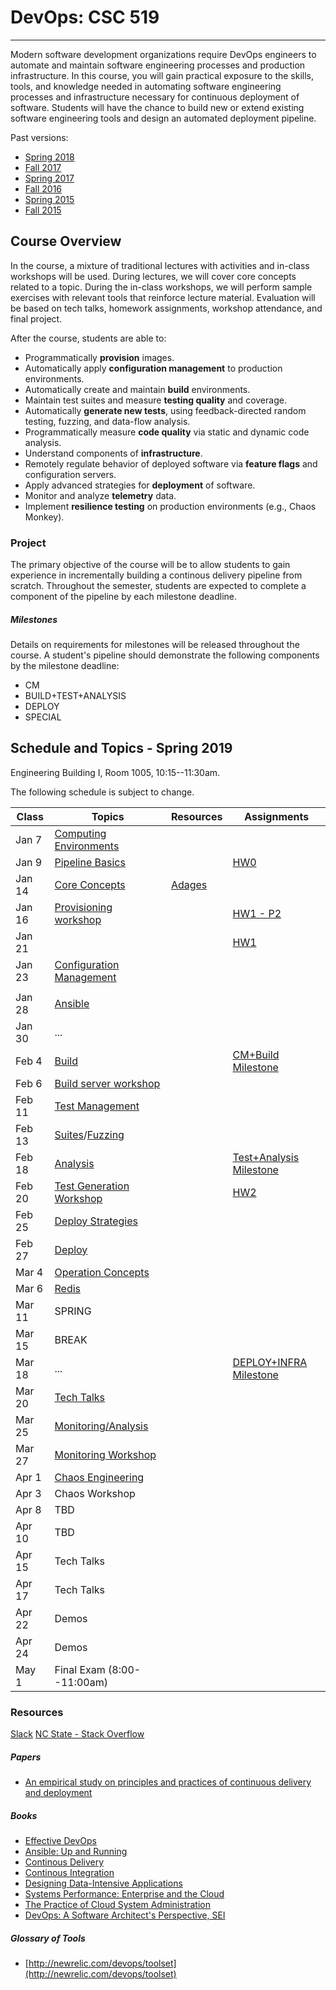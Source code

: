 # DevOps: CSC 519
-------------------------

Modern software development organizations require DevOps engineers to automate and maintain software engineering processes and production infrastructure. In this course, you will gain practical exposure to the skills, tools, and knowledge needed in automating software engineering processes and infrastructure necessary for continuous deployment of software. Students will have the chance to build new or extend existing software engineering tools and design an automated deployment pipeline.

Past versions:

* [Spring 2018](https://github.com/CSC-DevOps/Course/tree/Spring2018)
* [Fall 2017](https://github.com/CSC-DevOps/Course/tree/Fall2017)
* [Spring 2017](https://github.com/CSC-DevOps/Course/tree/Spring2017)
* [Fall 2016](https://github.com/CSC-DevOps/Course/tree/Fall2016)
* [Spring 2015 ](https://github.com/CSC-DevOps/Course/tree/Spring2015)
* [Fall 2015 ](https://github.com/CSC-DevOps/Course/tree/Fall2015)

## Course Overview

In the course, a mixture of traditional lectures with activities and in-class workshops will be used.  During lectures, we will cover core concepts related to a topic. During the in-class workshops, we will perform sample exercises with relevant tools that reinforce lecture material.  Evaluation will be based on tech talks, homework assignments, workshop attendance, and final project.

After the course, students are able to:

* Programmatically **provision** images.
* Automatically apply **configuration management** to production environments.
* Automatically create and maintain **build** environments.
* Maintain test suites and measure **testing quality** and coverage.
* Automatically **generate new tests**, using feedback-directed random testing, fuzzing, and data-flow analysis.
* Programmatically measure **code quality** via static and dynamic code analysis.
* Understand components of **infrastructure**.
* Remotely regulate behavior of deployed software via **feature flags** and configuration servers.
* Apply advanced strategies for **deployment** of software.
* Monitor and analyze **telemetry** data.
* Implement **resilience testing** on production environments (e.g., Chaos Monkey).

### Project

The primary objective of the course will be to allow students to gain experience in incrementally building a continous delivery pipeline from scratch.  Throughout the semester, students are expected to complete a component of the pipeline by each milestone deadline.

##### Milestones

Details on requirements for milestones will be released throughout the course.  A student's pipeline should demonstrate the following components by the milestone deadline:

* CM
* BUILD+TEST+ANALYSIS
* DEPLOY
* SPECIAL

## Schedule and Topics - Spring 2019

Engineering Building I, Room 1005, 10:15--11:30am.

The following schedule is subject to change.

| Class    | Topics                           |  Resources | Assignments       |
|----------|----------------------------------|------------| ----------------  |
| Jan 7    | [Computing Environments](https://github.com/chrisparnin/ComputingEnvironmentsWorkshop) |            |                   |
| Jan 9    | [Pipeline Basics](Workshops/PipelineBasics.md)| | [HW0](HW/HW0-Pipelines.md)|
| Jan 14   | [Core Concepts](http://tiny.cc/CSC-DevOpsCore)|  [Adages](https://github.com/CSC-DevOps/Course/blob/master/Readings/AdagesI.pdf)        |
| Jan 16   | [Provisioning workshop](https://github.ncsu.edu/CSC-DevOps-Spring2015/ServersWorkshop)            |            |[HW1 - P2](HW/HW1-A.md)                         |            |                   |
| Jan 21   |          |            |  [HW1](HW/HW1-C.md)              |
| Jan 23   | [Configuration Management](https://docs.google.com/presentation/d/1PO_QTieMkRvW9MDEIMVS0dD5bk50fK5fvSgj5zNyPfw/edit#slide=id.g117c3bc2e1_0_0)
|            |                   |
| Jan 28   | [Ansible](https://github.com/CSC-DevOps/CM#configuration-management-workshop)                     |            |                   |
| Jan 30    | ... |
| Feb 4    | [Build](https://docs.google.com/presentation/d/1PeI-RbsisPtC8tbKMgtB3IDlffLjE6obQkp-tL0Cmsw/edit#slide=id.p)                            |            |[CM+Build Milestone](Project/CM.md)|
| Feb 6    | [Build server workshop](https://github.com/CSC-DevOps/Course/blob/master/Workshops/Build.md)            |            |                   |
| Feb 11   | [Test Management](https://docs.google.com/presentation/d/1Wv149dt56DAixTn5BqdyHwVxBWyHU1pk5ohL7jlVAWs/edit#slide=id.p)                  |            |                   |
| Feb 13   | [Suites](https://github.com/CSC-DevOps/TestSuites)/[Fuzzing](https://github.com/CSC-DevOps/Fuzzing)                   |            |                   |
| Feb 18   | [Analysis](https://docs.google.com/presentation/d/1EkfcbwXko9gvtel0t4GD_cpE4me-OAIwdYt0p_OAeIs/edit#slide=id.p)                         |            |  [Test+Analysis Milestone](Project/BuildTestAnalysis.md)                    |
| Feb 20   | [Test Generation Workshop](https://github.com/CSC-DevOps/TestGeneration)                  |            |  [HW2](HW/HW2.md)       |
| Feb 25   | [Deploy Strategies](https://docs.google.com/presentation/d/1J3oDEPSGzDGa0B41Ppe8yA02tYicSgstVXHU5mGxU5w/edit#slide=id.g1da8fd6af9_0_0)                |            |                   |
| Feb 27    | [Deploy](https://github.com/CSC-DevOps/Deployment)                           |            |                   |
| Mar 4   | [Operation Concepts](https://docs.google.com/presentation/d/19TYz-XK5ou3mZP9I5a_Hp44ZQ-MsLK27yQyUaR1D8tc/edit#slide=id.g3527d62d8d_0_0)               |            |                   |
| Mar 6   | [Redis](https://github.com/CSC-DevOps/Queues)                            |            |                   |
| Mar 11    | SPRING                           |            |                   |
| Mar 15    | BREAK                            |            |                   |
| Mar 18   | ...  |            |   [DEPLOY+INFRA Milestone](Project/M3.md)                |
| Mar 20   | [Tech Talks](TechTalks.md)                       |        |                |
| Mar 25   | [Monitoring/Analysis](https://docs.google.com/presentation/d/1swei7oeXWZGnXe9gC1jlh4Gd1h9Ri6I6x2kTgKr1BVw/edit#slide=id.p)              |            |                   |
| Mar 27   | [Monitoring Workshop](https://github.com/CSC-DevOps/Monitoring)                                 |            |                   |
| Apr 1   | [Chaos Engineering](https://docs.google.com/presentation/d/1ZVRquK72cxqqSIY0OWU9wnA33UKDEPWz5UIcM2YBtJQ/edit#slide=id.p)       
| Apr 3    | Chaos Workshop  |            |                   |
| Apr 8    | TBD             |            |                   |
| Apr 10   | TBD             |            |                   |
| Apr 15   | Tech Talks      |            |                   |
| Apr 17   | Tech Talks      |            |                   |
| Apr 22   | Demos                            |            |                   |
| Apr 24   | Demos                            |            |                   |
| May 1    | Final Exam (8:00--11:00am)       |            |                   |

### Resources

[Slack](https://csc519-spring2018.slack.com/)
[NC State - Stack Overflow](https://stackoverflow.com/c/ncsu/)

##### Papers

* [An empirical study on principles and practices of continuous delivery and deployment](https://peerj.com/preprints/1889.pdf)

##### Books

* [Effective DevOps](https://www.amazon.com/Effective-DevOps-Building-Collaboration-Affinity/dp/1491926309)
* [Ansible: Up and Running](http://www.ansiblebook.com/)
* [Continous Delivery](http://continuousdelivery.com/)
* [Continous Integration](http://www.amazon.com/Continuous-Integration-Improving-Software-Reducing/dp/0321336380)
* [Designing Data-Intensive Applications](http://dataintensive.net/)
* [Systems Performance: Enterprise and the Cloud](http://www.brendangregg.com/sysperfbook.html)
* [The Practice of Cloud System Administration](http://the-cloud-book.com/)
* [DevOps: A Software Architect's Perspective, SEI](http://www.amazon.com/DevOps-Software-Architects-Perspective-Engineering/dp/0134049845)

##### Glossary of Tools

* [http://newrelic.com/devops/toolset](http://newrelic.com/devops/toolset)
